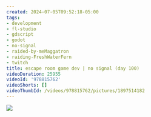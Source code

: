 ```yaml
---
created: 2024-07-05T09:52:18-05:00
tags:
- development
- fl-studio
- gdscript
- godot
- no-signal
- raided-by-meMaggatron
- raiding-FreshWaterFern
- twitch
title: escape room game dev | no signal (day 100)
videoDuration: 25955
videoId: '978815762'
videoShorts: []
videoThumbId: /videos/978815762/pictures/1897514182
---
```


![](20240705145218.jpg)
